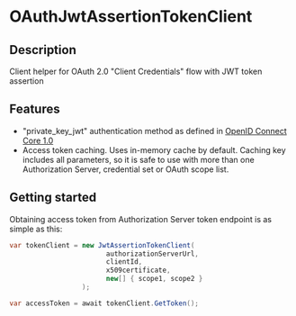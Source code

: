# OAuthJwtAssertionTokenClient #

## Description ##
Client helper for OAuth 2.0 "Client Credentials" flow with JWT token assertion

## Features ##
- "private_key_jwt" authentication method as defined in [OpenID Connect Core 1.0](http://openid.net/specs/openid-connect-core-1_0.html#ClientAuthentication)
- Access token caching. Uses in-memory cache by default. Caching key includes all parameters, so it is safe to use with more than one Authorization Server, credential set or OAuth scope list.

## Getting started ##
Obtaining access token from Authorization Server token endpoint is as simple as this:

```csharp
var tokenClient = new JwtAssertionTokenClient(
                        authorizationServerUrl,
                        clientId,
                        x509certificate,
                        new[] { scope1, scope2 }
                  );

var accessToken = await tokenClient.GetToken();
```
